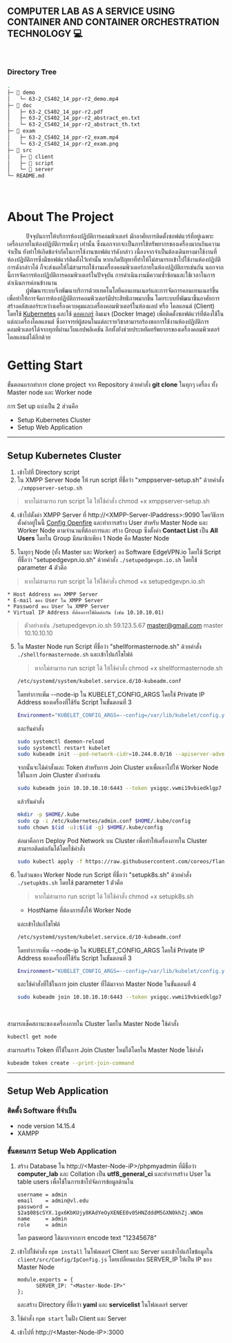 ## COMPUTER LAB AS A SERVICE USING CONTAINER AND CONTAINER ORCHESTRATION TECHNOLOGY 💻
<br>

### Directory Tree

```bash
.
├─ 📁 demo
│   └─ 63-2_CS402_14_ppr-r2_demo.mp4
├─ 📁 doc
│   ├─ 63-2_CS402_14_ppr-r2.pdf
│   ├─ 63-2_CS402_14_ppr-r2_abstract_en.txt
│   └─ 63-2_CS402_14_ppr-r2_abstract_th.txt
├─ 📁 exam
│   ├─ 63-2_CS402_14_ppr-r2_exam.mp4
│   └─ 63-2_CS402_14_ppr-r2_exam.png
├─ 📁 src
│   ├─ 📁 client
│   ├─ 📁 script
│   └─ 📁 server
└─ README.md
```
<br>

# **About The Project**
&nbsp;&nbsp;&nbsp;&nbsp;&nbsp;&nbsp;&nbsp;&nbsp;&nbsp;&nbsp; ปัจจุบันการให้บริการห้องปฏิบัติการคอมพิวเตอร์ มักอาศัยการติดตั้งซอฟต์แวร์ที่อยู่เฉพาะเครื่องภายในห้องปฏิบัติการหนึ่งๆ เท่านั้น ซึ่งนอกจากจะเป็นการใช้ทรัพยากรของเครื่องมากเกินความจำเป็น ยังทำให้เกิดข้อจำกัดในการใช้งานซอฟต์แวร์ดังกล่าว เนื่องจากจำเป็นต้องเดินทางมาใช้งานที่ห้องปฏิบัติการซึ่งมีซอฟต์แวร์ติดตั้งไว้เท่านั้น หากเกิดปัญหาที่ทำให้ไม่สามารถเข้าไปใช้งานห้องปฏิบัติการดังกล่าวได้ ก็จะส่งผลให้ไม่สามารถใช้งานเครื่องคอมพิวเตอร์ภายในห้องปฏิบัติการเช่นกัน นอกจากนี้การจัดการห้องปฏิบัติการคอมพิวเตอร์ในปัจจุบัน การดำเนินงานมีความซ้ำซ้อนและใช้เวลาในการดำเนินการค่อนข้างนาน <br>
&nbsp;&nbsp;&nbsp;&nbsp;&nbsp;&nbsp;&nbsp;&nbsp;&nbsp;&nbsp; ผู้พัฒนาระบบจึงพัฒนาบริการด้วยเทคโนโลยีคอนเทนเนอร์และการจัดการคอนเทนเนอร์ขึ้น เพื่อทำให้การจัดการห้องปฏิบัติการคอมพิวเตอร์มีประสิทธิภาพมากขึ้น โดยระบบที่พัฒนาขึ้นอาศัยการสร้างคลัสเตอร์ระหว่างเครื่องควบคุมและเครื่องคอมพิวเตอร์ในห้องแลป หรือ ไคลแอนต์ (Client) โดยใช้ [Kubernetes](https://kubernetes.io/docs/concepts/overview/what-is-kubernetes/) และใช้ [ดอคเกอร์](https://www.docker.com/) อิมเมจ (Docker Image) เพื่อติดตั้งซอฟต์แวร์ที่ต้องใช้ในแต่ละเครื่องไคลแอนต์ ซึ่งอาจารย์ผู้สอนในแต่ละรายวิชาสามารถร้องขอการใช้งานห้องปฏิบัติการคอมพิวเตอร์ได้จากทุกที่ผ่านเว็บแอปพลิเคชัน อีกทั้งยังช่วยประหยัดทรัพยากรของเครื่องคอมพิวเตอร์ไคลแอนต์ได้อีกด้วย

# **Getting Start**

ขั้นตอนเเรกทำการ clone project จาก Repository ด้วยคำสั่ง **git clone** ในทุกๆ เครื่อง ทั้ง Master node และ Worker node

การ Set up แบ่งเป็น 2 ส่วนคือ 
* Setup Kubernetes Cluster 
* Setup Web Application

---

## **Setup Kubernetes Cluster**

1. เข้าไปที่ Directory script
2. ใน XMPP Server Node ให้ run script ที่ชื่อว่า "xmppserver-setup.sh" ด้วยคำสั่ง ```./xmppserver-setup.sh```

 > หากไม่สามารถ run script ได้ ให้ใช้คำสั่ง chmod +x xmppserver-setup.sh

4. เข้าไปตั้งค่า XMPP Server ที่ http://\<XMPP-Server-IPaddress>:9090
โดยวิธีการตั้งค่าอยู่ในนี้ [Config Openfire](https://edgevpn.io/openfiredocker/) และทำการสร้าง User สำหรับ Master Node และ Worker Node ตามจำนวนที่ต้องการและ สร้าง Group ซึ่งตั้งค่า **Contact List** เป็น **All Users** โดยใน Group มีสมาชิกเพียง 1 Node คือ Master Node

4. ในทุกๆ Node (ทั้ง Master และ Worker) ลง Software EdgeVPN.io โดยใช้ Script ที่ชื่อว่า "setupedgevpn.io.sh" ด้วยคำสั่ง ```./setupedgevpn.io.sh``` โดยใช้ parameter 4 ตัวคือ 

 > หากไม่สามารถ run script ได้ ให้ใช้คำสั่ง chmod +x setupedgevpn.io.sh

    * Host Address ของ XMPP Server 
    * E-mail ของ User ใน XMPP Server
    * Password ของ User ใน XMPP Server
    * Virtual IP Address ที่ต้องการใช้ติดต่อกัน (เช่น 10.10.10.01)
   
 > ตัวอย่างเช่น ./setupedgevpn.io.sh 59.123.5.67 master@gmail.com master 10.10.10.10
    
5. ใน Master Node run Script ที่ชื่อว่า "shellformasternode.sh" ด้วยคำสั่ง ```./shellformasternode.sh``` และเข้าไปแก้ไขไฟล์

    > หากไม่สามารถ run script ได้ ให้ใช้คำสั่ง chmod +x shellformasternode.sh

    ```bash
    /etc/systemd/system/kubelet.service.d/10-kubeadm.conf 
    ```
    โดยทำการเพิ่ม --node-ip ใน KUBELET_CONFIG_ARGS โดยใช้ Private IP Address ของเครื่องที่ใช้รัน Script ในขั้นตอนที่ 3
    ```bash
    Environment="KUBELET_CONFIG_ARGS=--config=/var/lib/kubelet/config.yaml --node-ip=<Virtual-IP-Address>"
    ```
    และรันคำสั่ง
    ```bash
    sudo systemctl daemon-reload
    sudo systemctl restart kubelet
    sudo kubeadm init --pod-network-cidr=10.244.0.0/16 --apiserver-advertise-address=<Virtual IP Address ของ Master Node>
    ```
    จากนั้นจะได้คำสั่งและ Token สำหรับการ Join Cluster มาเพื่อเอาไปให้ Worker Node ใช้ในการ Join Cluster
    ตัวอย่างเช่น
    ```bash
    sudo kubeadm join 10.10.10.10:6443 --token yxigqc.vwmi19vbiedklgp7 --discovery-token-ca-cert-hash sha256:590b6698140222b480549e0c7f949ecb4db96c961f388a6377765efe8fde35f1
    ```
    แล้วรันคำสั่ง
    ```bash
    mkdir -p $HOME/.kube
    sudo cp -i /etc/kubernetes/admin.conf $HOME/.kube/config
    sudo chown $(id -u):$(id -g) $HOME/.kube/config
    ```
    ต่อมาคือการ Deploy Pod Network บน Cluster เพื่อทำให้เครื่องภายใน Cluster สามารถติดต่อกันได้โดยใช้คำสั่ง
    ```bash
    sudo kubectl apply -f https://raw.githubusercontent.com/coreos/flannel/master/Documentation/kube-flannel.yml
    ```

6. ในส่วนของ Worker Node run Script ที่ชื่อว่า "setupk8s.sh" ด้วยคำสั่ง ```./setupk8s.sh``` โดยใช้ parameter 1 ตัวคือ 
   
    > หากไม่สามารถ run script ได้ ให้ใช้คำสั่ง chmod +x setupk8s.sh
   
    * HostName ที่ต้องการตั้งให้ Worker Node 

    และเข้าไปแก้ไขไฟล์

    ```bash
    /etc/systemd/system/kubelet.service.d/10-kubeadm.conf 
    ``` 
    โดยทำการเพิ่ม --node-ip ใน KUBELET_CONFIG_ARGS โดยใช้ Private IP Address ของเครื่องที่ใช้รัน Script ในขั้นตอนที่ 3
    ```bash
    Environment="KUBELET_CONFIG_ARGS=--config=/var/lib/kubelet/config.yaml --node-ip=<Virtual-IP-Address>"
    ```
    และใช้คำสั่งที่ใช้ในการ join cluster ที่ได้มาจาก Master Node ในขั้นตอนที่ 4 

    ```bash   
    sudo kubeadm join 10.10.10.10:6443 --token yxigqc.vwmi19vbiedklgp7 --discovery-token-ca-cert-hash sha256:590b6698140222b480549e0c7f949ecb4db96c961f388a6377765efe8fde35f1
    ```
   
   <br>
   
สามารถเช็คสถานะของเครื่องภายใน Cluster โดยใน Master Node ใช้คำสั่ง 
```bash
kubectl get node
```     
สามารถสร้าง Token ที่ใช้ในการ Join Cluster ใหม่ได้โดยใน Master Node ใช้คำสั่ง 
```bash
kubeadm token create --print-join-command
``` 

---

## **Setup Web Application**

### ติดตั้ง Software ที่จำเป็น
* node version 14.15.4
* XAMPP 

### **ขั้นตอนการ Setup Web Application**
1.  สร้าง Database ใน http://\<Master-Node-iP>/phpmyadmin
    ที่มีชื่อว่า **computer_lab** และ Collation เป็น **utf8_general_ci**
    และทำการสร้าง User ใน table users เพื่อใช้ในการเข้าไปจัดการข้อมูลด้านใน
    ```
    username = admin
    email    = admin@vl.edu
    password = $2a$08$cSYX.1gx6KbKUjy8KAdYeOyXENEE0v05HNZdddM5GXN0khZj.WNOm
    name     = admin
    role     = admin
    ```
    โดย pasword ได้มากจากการ encode text "12345678"
2.  เข้าไปใช้คำสั่ง 
    ```npm install``` 
    ในโฟลเดอร์ Client และ Server 
    และเข้าไปแก้ไขข้อมูลใน
    ```client/src/Config/IpConfig.js``` 
    โดยเปลี่ยนแปลง SERVER_IP ให้เป็น IP ของ Master Node
    ``` 
    module.exports = {
          SERVER_IP: "<Master-Node-IP>"
    };
    ``` 
    และสร้าง Directory ที่ชื่อว่า **yaml** และ **servicelist** ในโฟลเดอร์ server

3. ใช้คำสั่ง ```npm start``` ในฝั่ง Client และ Server
4. เข้าไปที่ http://\<Master-Node-IP>:3000
